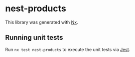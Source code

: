 # nest-products

This library was generated with [Nx](https://nx.dev).

## Running unit tests

Run `nx test nest-products` to execute the unit tests via [Jest](https://jestjs.io).
